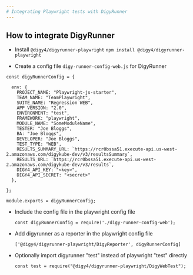 ```yaml
---
# Integrating Playwright tests with DigyRunner
---
```


## How to integrate DigyRunner

- Install `@digy4/digyrunner-playwright`
  `npm install @digy4/digyrunner-playwright`
  
- Create a config file `digy-runner-config-web.js` for DigyRunner

```
const digyRunnerConfig = {
  
  env: {
    PROJECT_NAME: "Playwright-js-starter",
    TEAM_NAME: "TeamPlaywright",
    SUITE_NAME: "Regression WEB",
    APP_VERSION: "2.0",
    ENVIRONMENT: "test",
    FRAMEWORK: "playwright",
    MODULE_NAME: "SomeModuleName",
    TESTER: "Joe Bloggs",
    BA: "Joe Bloggs",
    DEVELOPER: "Joe Bloggs",
    TEST_TYPE: "WEB",
    RESULTS_SUMMARY_URL: `https://rcr0bssa51.execute-api.us-west-2.amazonaws.com/digykube-dev/v3/resultsSummary`,
    RESULTS_URL: `https://rcr0bssa51.execute-api.us-west-2.amazonaws.com/digykube-dev/v3/results`,
    DIGY4_API_KEY: "<key>",
    DIGY4_API_SECRET: "<secret>"
  },

};

module.exports = digyRunnerConfig;
```

- Include the config file in the playwright config file

  ```const digyRunnerConfig = require('./digy-runner-config-web');```

- Add digyrunner as a reporter in the playwright config file
  
  ```['@digy4/digyrunner-playwright/DigyReporter', digyRunnerConfig]```
  
- Optionally import digyrunner "test" instead of playwright "test" directly

  ```const test = require("@digy4/digyrunner-playwright/DigyWebTest");```


